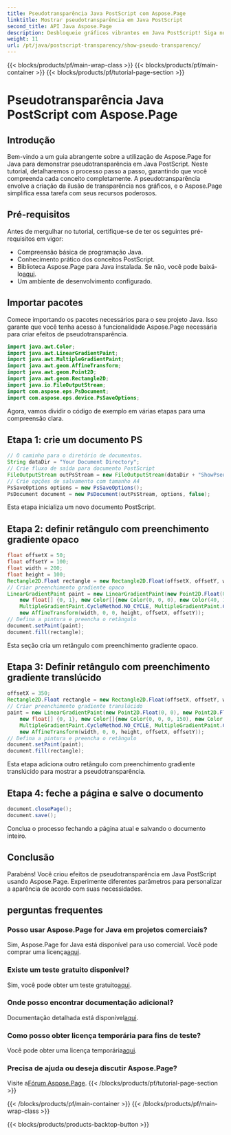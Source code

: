 ```yaml
---
title: Pseudotransparência Java PostScript com Aspose.Page
linktitle: Mostrar pseudotransparência em Java PostScript
second_title: API Java Aspose.Page
description: Desbloqueie gráficos vibrantes em Java PostScript! Siga nosso tutorial Aspose.Page para criação passo a passo de pseudotransparência. Baixe Agora!
weight: 11
url: /pt/java/postscript-transparency/show-pseudo-transparency/
---
```


{{< blocks/products/pf/main-wrap-class >}}
{{< blocks/products/pf/main-container >}}
{{< blocks/products/pf/tutorial-page-section >}}

# Pseudotransparência Java PostScript com Aspose.Page

## Introdução
Bem-vindo a um guia abrangente sobre a utilização de Aspose.Page for Java para demonstrar pseudotransparência em Java PostScript. Neste tutorial, detalharemos o processo passo a passo, garantindo que você compreenda cada conceito completamente. A pseudotransparência envolve a criação da ilusão de transparência nos gráficos, e o Aspose.Page simplifica essa tarefa com seus recursos poderosos.
## Pré-requisitos
Antes de mergulhar no tutorial, certifique-se de ter os seguintes pré-requisitos em vigor:
- Compreensão básica de programação Java.
- Conhecimento prático dos conceitos PostScript.
-  Biblioteca Aspose.Page para Java instalada. Se não, você pode baixá-lo[aqui](https://releases.aspose.com/page/java/).
- Um ambiente de desenvolvimento configurado.
## Importar pacotes
Comece importando os pacotes necessários para o seu projeto Java. Isso garante que você tenha acesso à funcionalidade Aspose.Page necessária para criar efeitos de pseudotransparência.
```java
import java.awt.Color;
import java.awt.LinearGradientPaint;
import java.awt.MultipleGradientPaint;
import java.awt.geom.AffineTransform;
import java.awt.geom.Point2D;
import java.awt.geom.Rectangle2D;
import java.io.FileOutputStream;
import com.aspose.eps.PsDocument;
import com.aspose.eps.device.PsSaveOptions;
```
Agora, vamos dividir o código de exemplo em várias etapas para uma compreensão clara.
## Etapa 1: crie um documento PS
```java
// O caminho para o diretório de documentos.
String dataDir = "Your Document Directory";
// Crie fluxo de saída para documento PostScript
FileOutputStream outPsStream = new FileOutputStream(dataDir + "ShowPseudoTransparency_outPS.ps");
// Crie opções de salvamento com tamanho A4
PsSaveOptions options = new PsSaveOptions();
PsDocument document = new PsDocument(outPsStream, options, false);
```
Esta etapa inicializa um novo documento PostScript.
## Etapa 2: definir retângulo com preenchimento gradiente opaco
```java
float offsetX = 50;
float offsetY = 100;
float width = 200;
float height = 100;
Rectangle2D.Float rectangle = new Rectangle2D.Float(offsetX, offsetY, width, height);
// Criar preenchimento gradiente opaco
LinearGradientPaint paint = new LinearGradientPaint(new Point2D.Float(0, 0), new Point2D.Float(200, 100),
    new float[] {0, 1}, new Color[]{new Color(0, 0, 0), new Color(40, 128, 70)},
    MultipleGradientPaint.CycleMethod.NO_CYCLE, MultipleGradientPaint.ColorSpaceType.SRGB,
    new AffineTransform(width, 0, 0, height, offsetX, offsetY));
// Defina a pintura e preencha o retângulo
document.setPaint(paint);
document.fill(rectangle);
```
Esta seção cria um retângulo com preenchimento gradiente opaco.
## Etapa 3: Definir retângulo com preenchimento gradiente translúcido
```java
offsetX = 350;
Rectangle2D.Float rectangle = new Rectangle2D.Float(offsetX, offsetY, width, height);
// Criar preenchimento gradiente translúcido
paint = new LinearGradientPaint(new Point2D.Float(0, 0), new Point2D.Float(200, 100),
    new float[] {0, 1}, new Color[]{new Color(0, 0, 0, 150), new Color(40, 128, 70, 50)},
    MultipleGradientPaint.CycleMethod.NO_CYCLE, MultipleGradientPaint.ColorSpaceType.SRGB,
    new AffineTransform(width, 0, 0, height, offsetX, offsetY));
// Defina a pintura e preencha o retângulo
document.setPaint(paint);
document.fill(rectangle);
```
Esta etapa adiciona outro retângulo com preenchimento gradiente translúcido para mostrar a pseudotransparência.
## Etapa 4: feche a página e salve o documento
```java
document.closePage();
document.save();
```
Conclua o processo fechando a página atual e salvando o documento inteiro.
## Conclusão
Parabéns! Você criou efeitos de pseudotransparência em Java PostScript usando Aspose.Page. Experimente diferentes parâmetros para personalizar a aparência de acordo com suas necessidades.
## perguntas frequentes
### Posso usar Aspose.Page for Java em projetos comerciais?
 Sim, Aspose.Page for Java está disponível para uso comercial. Você pode comprar uma licença[aqui](https://purchase.aspose.com/buy).
### Existe um teste gratuito disponível?
 Sim, você pode obter um teste gratuito[aqui](https://releases.aspose.com/).
### Onde posso encontrar documentação adicional?
 Documentação detalhada está disponível[aqui](https://reference.aspose.com/page/java/).
### Como posso obter licença temporária para fins de teste?
 Você pode obter uma licença temporária[aqui](https://purchase.aspose.com/temporary-license/).
### Precisa de ajuda ou deseja discutir Aspose.Page?
 Visite a[Fórum Aspose.Page](https://forum.aspose.com/c/page/39).
{{< /blocks/products/pf/tutorial-page-section >}}

{{< /blocks/products/pf/main-container >}}
{{< /blocks/products/pf/main-wrap-class >}}

{{< blocks/products/products-backtop-button >}}
